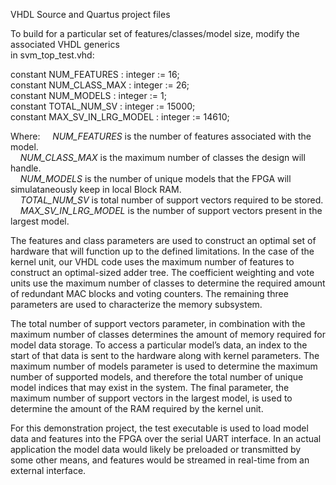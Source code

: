 VHDL Source and Quartus project files  

To build for a particular set of features/classes/model size, modify the associated VHDL generics  
in svm_top_test.vhd:

constant NUM_FEATURES 			: integer := 16;  
constant NUM_CLASS_MAX			: integer := 26;  
constant NUM_MODELS   			: integer := 1;  
constant TOTAL_NUM_SV 			: integer := 15000;  
constant MAX_SV_IN_LRG_MODEL		: integer := 14610;  

Where:
&nbsp;&nbsp;&nbsp; *NUM_FEATURES* is the number of features associated with the model.  
&nbsp;&nbsp;&nbsp; *NUM_CLASS_MAX* is the maximum number of classes the design will handle.   
&nbsp;&nbsp;&nbsp; *NUM_MODELS* is the number of unique models that the FPGA will simulataneously keep in local Block RAM.  
&nbsp;&nbsp;&nbsp; *TOTAL_NUM_SV* is total number of support vectors required to be stored.  
&nbsp;&nbsp;&nbsp; *MAX_SV_IN_LRG_MODEL* is the number of support vectors present in the largest model.  

The features and class parameters are used to construct an optimal set of hardware that will function up to the defined limitations. In the case of the kernel unit, our VHDL code uses the maximum number of features to construct an optimal-sized adder tree. The coefficient weighting and vote units use the maximum number of classes to determine the required amount of redundant MAC blocks and voting counters. The remaining three parameters are used to characterize the memory subsystem.  

The total number of support vectors parameter, in combination with the maximum number of classes determines the amount of memory required for model data storage. To access a particular model’s data, an index to the start of that data is sent to the hardware along with kernel parameters. The maximum number of models parameter is used to determine the maximum number of supported models, and therefore the total number of unique model indices that may exist in the system. The final parameter, the maximum number of support vectors in the largest model, is used to determine the amount of the RAM required by the kernel unit.  

For this demonstration project, the test executable is used to load model data and features into the FPGA over the serial UART interface.  In an actual application the model data would likely be preloaded or transmitted by some other means, and features would be streamed in real-time from an external interface.    

